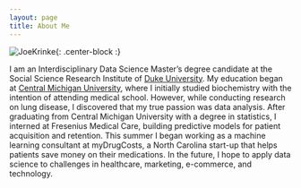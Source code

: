 ```yaml
---
layout: page
title: About Me
---
```


![JoeKrinke](https://raw.githubusercontent.com/joekrinke15/JoeKrinke15.github.io/master/img/CasualPhoto.png){: .center-block :}

I am an Interdisciplinary Data Science Master’s degree candidate at the Social Science Research Institute of [Duke University](https://datascience.duke.edu/). My education began at [Central Michigan University](https://www.cmich.edu/Pages/default.aspx), where I initially studied biochemistry with the intention of attending medical school. However, while conducting research on lung disease, I discovered that my true passion was data analysis. After graduating from Central Michigan University with a degree in statistics, I interned at Fresenius Medical Care, building predictive models for patient acquisition and retention. This summer I began working as a machine learning consultant at myDrugCosts, a North Carolina start-up that helps patients save money on their medications. In the future, I hope to apply data science to challenges in healthcare, marketing, e-commerce, and technology.

